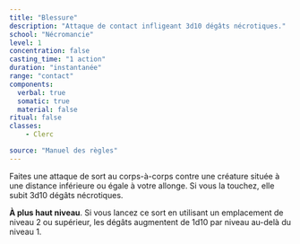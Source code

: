 ```yaml
---
title: "Blessure"
description: "Attaque de contact infligeant 3d10 dégâts nécrotiques."
school: "Nécromancie"
level: 1
concentration: false
casting_time: "1 action"
duration: "instantanée"
range: "contact"
components:
  verbal: true
  somatic: true
  material: false
ritual: false
classes:
    - Clerc

source: "Manuel des règles"
---
```

Faites une attaque de sort au corps-à-corps contre une créature située à une distance inférieure ou égale à votre allonge. Si vous la touchez, elle subit 3d10 dégâts nécrotiques.

**À plus haut niveau**. Si vous lancez ce sort en utilisant un emplacement de niveau 2 ou supérieur, les dégâts augmentent de 1d10 par niveau au-delà du niveau 1.
